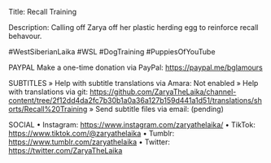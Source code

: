 Title: Recall Training

Description: Calling off Zarya off her plastic herding egg to reinforce recall behavour.

#WestSiberianLaika #WSL #DogTraining #PuppiesOfYouTube

PAYPAL
Make a one-time donation via PayPal: https://paypal.me/bglamours

SUBTITLES
» Help with subtitle translations via Amara: Not enabled
» Help with translations via git: https://github.com/ZaryaTheLaika/channel-content/tree/2f12dd4da2fc7b30b1a0a36a127b159d441a1d51/translations/shorts/Recall%20Training
» Send subtitle files via email: (pending)

SOCIAL
• Instagram: https://www.instagram.com/zaryathelaika/
• TikTok: https://www.tiktok.com/@zaryathelaika
• Tumblr: https://www.tumblr.com/zaryathelaika
• Twitter: https://twitter.com/ZaryaTheLaika

